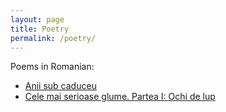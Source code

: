 ```yaml
---
layout: page
title: Poetry
permalink: /poetry/
---
```


Poems in Romanian:
- [Anii sub caduceu](https://github.com/crturliuc/crturliuc.github.io/tree/master/data/anii_sub_caduceu.pdf)
- [Cele mai serioase glume. Partea I: Ochi de lup](https://github.com/crturliuc/crturliuc.github.io/tree/master/data/cele_mai_serioase_glume_1.pdf)
